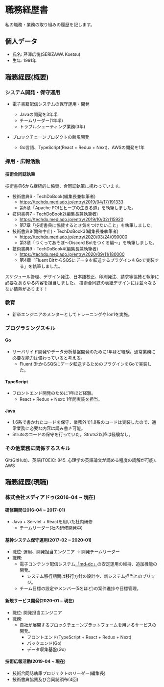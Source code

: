 # 職務経歴書

私の職務・業務の取り組みの履歴を記します。

## 個人データ

* 氏名: 芹澤広悦(SERIZAWA Koetsu)
* 生年: 1991年

## 職務経歴(概要)

### システム開発・保守運用

* 電子書籍配信システムの保守運用・開発
  * Javaの開発を3年半
  * チームリーダー(1年半)
  * トラブルシューティング業務(3年)

* ブロックチェーンプロダクトの新規開発
  * Go言語、TypeScript(React + Redux + Next)、AWSの開発を1年

### 採用・広報活動

#### 技術合同誌執筆

技術書典6から継続的に協賛、合同誌執筆に携わっています。

* 技術書典6 - TechDoBook(編集長兼執筆者)
  * https://techdo.mediado.jp/entry/2019/04/17/191333
  * 第5章「Apache POIとヒープの生きる道」を執筆しました。
* 技術書典7 - TechDoBook2(編集長兼執筆者)
  * https://techdo.mediado.jp/entry/2019/10/02/115920
  * 第7章「技術書典に協賛するとき気をつけたいこと」を執筆しました。
* 技術書典8(開催中止) - TechDoBook3(編集長兼執筆者)
  * https://techdo.mediado.jp/entry/2020/03/24/090000
  * 第3章「つくってあそぼ～Discord Botをつくる編～」を執筆しました。
* 技術書典9 - TechDoBook4(編集長兼執筆者)
  * https://techdo.mediado.jp/entry/2020/09/11/180000
  * 第4章「Fluent BitからSQSにデータを転送するプラグインをGoで実装する」を執筆しました。

スケジュール管理、デザイン発注、日本語校正、印刷発注、請求等協賛と執筆に必要なあらゆる内容を担当しました。
技術合同誌の表紙デザインには並々ならない情熱があります！

### 教育

* 新卒エンジニアのメンターとしてトレーニングや1on1を実施。

### プログラミングスキル

#### Go
* サーバサイド開発やデータ分析基盤開発のために1年ほど経験。通常業務に必要な能力は備わっていると考える。
  * Fluent BitからSQSにデータ転送するためのプラグインをGoで実装した。

#### TypeScript
* フロントエンド開発のために1年ほど経験。
  * React + Redux + Next: 1年間実装を担当。

#### Java
* 1.6系で書かれたコードを保守、業務外で1.8系のコードは実装したので、通常業務に必要な内容は読み書き可能。
* Strutsのコードの保守を行っていた。Struts2以降は経験なし。

### その他業務に関係するスキル

Git(GitHub)、英語(TOEIC: 845. 心理学の英語論文が読める程度の読解が可能)、AWS

## 職務経歴(現職)

### 株式会社メディアドゥ(2016-04 ~ 現在)

#### 研修期間(2016-04 ~ 2017-01)
* Java + Servlet + Reactを用いた社内研修
  * チームリーダー(社内研修開発中)

#### 基幹システム保守運用(2017-02 ~ 2020-01)

* 職位: 運用、開発担当エンジニア -> 開発チームリーダー
* 職務: 
  * 電子コンテンツ配信システム[「md-dc」](https://mediado.jp/corporate/1103/)の安定運用の維持、追加機能の開発。
    * システム移行期間は移行方針の設計や、新システム担当とのブリッジ。
  * チーム目標の設定やメンバー(5名ほど)の案件進捗や目標管理。

#### 新規サービス開発(2020-01 ~ 現在)

* 職位: 開発担当エンジニア
* 職務: 
  * 自社が展開する[ブロックチェーンプラットフォーム](https://mediado.jp/corporate/3295/)を用いるサービスの開発。
    * フロントエンド(TypeScript + React + Redux + Next)
    * バックエンド(Go)
    * データ収集基盤(Go)

#### 技術広報活動(2019-04 ~ 現在)

* 技術合同誌執筆プロジェクトのリーダー(編集長)
* 技術書典協賛及び合同誌頒布(4回)